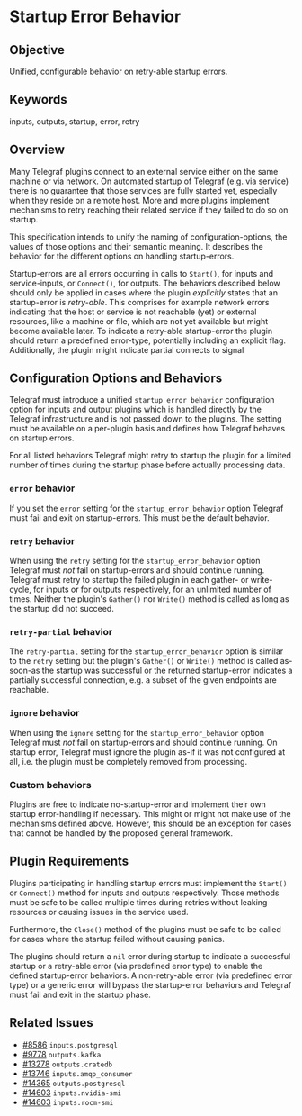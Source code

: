 # Startup Error Behavior

## Objective

Unified, configurable behavior on retry-able startup errors.

## Keywords

inputs, outputs, startup, error, retry

## Overview

Many Telegraf plugins connect to an external service either on the same machine
or via network. On automated startup of Telegraf (e.g. via service) there is no
guarantee that those services are fully started yet, especially when they reside
on a remote host. More and more plugins implement mechanisms to retry reaching
their related service if they failed to do so on startup.

This specification intends to unify the naming of configuration-options, the
values of those options and their semantic meaning. It describes the behavior
for the different options on handling startup-errors.

Startup-errors are all errors occurring in calls to `Start()`, for inputs and
service-inputs, or `Connect()`, for outputs. The behaviors described below
should only be applied in cases where the plugin *explicitly* states that an
startup-error is *retry-able*. This comprises for example network errors
indicating that the host or service is not reachable (yet) or external
resources, like a machine or file, which are not yet available but might become
available later. To indicate a retry-able startup-error the plugin should return
a predefined error-type, potentially including an explicit flag. Additionally,
the plugin might indicate partial connects to signal

## Configuration Options and Behaviors

Telegraf must introduce a unified `startup_error_behavior` configuration option
for inputs and output plugins which is handled directly by the Telegraf
infrastructure and is not passed down to the plugins. The setting must be
available on a per-plugin basis and defines how Telegraf behaves on startup
errors.

For all listed behaviors Telegraf might retry to startup the plugin for a
limited number of times during the startup phase before actually processing
data.

### `error` behavior

If you set the `error` setting for the `startup_error_behavior` option Telegraf
must fail and exit on startup-errors. This must be the default behavior.

### `retry` behavior

When using the `retry` setting for the `startup_error_behavior` option Telegraf
must *not* fail on startup-errors and should continue running. Telegraf must
retry to startup the failed plugin in each gather- or write-cycle, for inputs
or for outputs respectively, for an unlimited number of times. Neither the
plugin's `Gather()` nor `Write()` method is called as long as the startup did
not succeed.

### `retry-partial` behavior

The `retry-partial` setting for the `startup_error_behavior` option is similar
to the `retry` setting but the plugin's `Gather()` or `Write()` method is
called as-soon-as the startup was successful or the returned startup-error
indicates a partially successful connection, e.g. a subset of the given
endpoints are reachable.

### `ignore` behavior

When using the `ignore` setting for the `startup_error_behavior` option Telegraf
must *not* fail on startup-errors and should continue running. On startup error,
Telegraf must ignore the plugin as-if it was not configured at all, i.e. the
plugin must be completely removed from processing.

### Custom behaviors

Plugins are free to indicate no-startup-error and implement their own startup
error-handling if necessary. This might or might not make use of the mechanisms
defined above. However, this should be an exception for cases that cannot be
handled by the proposed general framework.

## Plugin Requirements

Plugins participating in handling startup errors must implement the `Start()`
or `Connect()` method for inputs and outputs respectively. Those methods must be
safe to be called multiple times during retries without leaking resources or
causing issues in the service used.

Furthermore, the `Close()` method of the plugins must be safe to be called for
cases where the startup failed without causing panics.

The plugins should return a `nil` error during startup to indicate a successful
startup or a retry-able error (via predefined error type) to enable the defined
startup-error behaviors. A non-retry-able error (via predefined error type) or
a generic error will bypass the startup-error behaviors and Telegraf must fail
and exit in the startup phase.

## Related Issues

- [#8586](https://github.com/influxdata/telegraf/issues/8586) `inputs.postgresql`
- [#9778](https://github.com/influxdata/telegraf/issues/9778) `outputs.kafka`
- [#13278](https://github.com/influxdata/telegraf/issues/13278) `outputs.cratedb`
- [#13746](https://github.com/influxdata/telegraf/issues/13746) `inputs.amqp_consumer`
- [#14365](https://github.com/influxdata/telegraf/issues/14365) `outputs.postgresql`
- [#14603](https://github.com/influxdata/telegraf/issues/14603) `inputs.nvidia-smi`
- [#14603](https://github.com/influxdata/telegraf/issues/14603) `inputs.rocm-smi`
